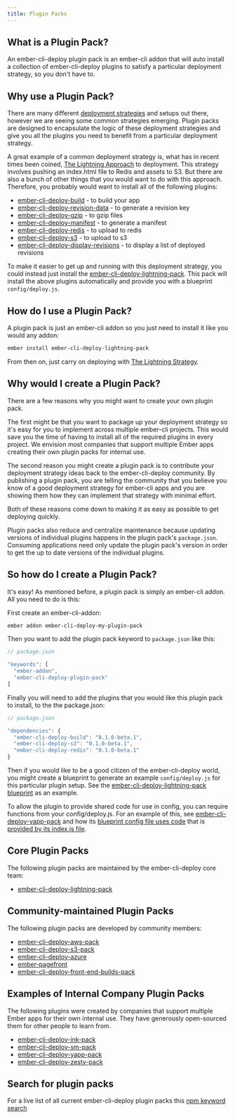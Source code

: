 ```yaml
---
title: Plugin Packs
---
```


## What is a Plugin Pack?

An ember-cli-deploy plugin pack is an ember-cli addon that will auto install a collection of ember-cli-deploy plugins to satisfy a particular deployment strategy, so you don't have to.

## Why use a Plugin Pack?

There are many different [deployment strategies](../deployment-strategies-overview) and setups out there, however we are seeing some common strategies emerging. Plugin packs are designed to encapsulate the logic of these
deployment strategies and give you all the plugins you need to benefit from a particular deployment strategy.

A great example of a common deployment strategy is, what has in recent times been coined, [The Lightning Approach](https://www.youtube.com/watch?v=QZVYP3cPcWQ) to deployment. This strategy involves pushing an
index.html file to Redis and assets to S3. But there are also a bunch of other things that you would want to do with this approach. Therefore, you probably would want to install all
of the following plugins:

- [ember-cli-deploy-build](https://github.com/ember-cli-deploy/ember-cli-deploy-build) - to build your app
- [ember-cli-deploy-revision-data](https://github.com/ember-cli-deploy/ember-cli-deploy-revision-data) - to generate a revision key
- [ember-cli-deploy-gzip](https://github.com/ember-cli-deploy/ember-cli-deploy-gzip) - to gzip files
- [ember-cli-deploy-manifest](https://github.com/ember-cli-deploy/ember-cli-deploy-manifest) - to generate a manifest
- [ember-cli-deploy-redis](https://github.com/ember-cli-deploy/ember-cli-deploy-redis) - to upload to redis
- [ember-cli-deploy-s3](https://github.com/ember-cli-deploy/ember-cli-deploy-s3) - to upload to s3
- [ember-cli-deploy-display-revisions](https://github.com/ember-cli-deploy/ember-cli-deploy-display-revisions) - to display a list of deployed revisions

To make it easier to get up and running with this deployment strategy, you could instead just install the [ember-cli-deploy-lightning-pack](https://github.com/ember-cli-deploy/ember-cli-deploy-lightning-pack). This pack will install the above plugins automatically
and provide you with a blueprint `config/deploy.js`.

## How do I use a Plugin Pack?

A plugin pack is just an ember-cli addon so you just need to install it like you would any addon:

```bash
ember install ember-cli-deploy-lightning-pack
```

From then on, just carry on deploying with [The Lightning Strategy](../the-lightning-strategy).

## Why would I create a Plugin Pack?

There are a few reasons why you might want to create your own plugin pack.

The first might be that you want to package up your deployment strategy so it's easy for you to implement across multiple ember-cli projects. This would save you the time of having to install all of the
required plugins in every project. We envision most companies that support multiple Ember apps creating their own plugin packs for internal use.

The second reason you might create a plugin pack is to contribute your deployment strategy ideas back to the ember-cli-deploy community. By publishing a plugin pack, you are telling the community that you believe you know of a
good deployment strategy for ember-cli apps and you are showing them how they can implement that strategy with minimal effort.

Both of these reasons come down to making it as easy as possible to get deploying quickly.

Plugin packs also reduce and centralize maintenance because updating versions of individual plugins happens in the plugin pack's `package.json`. Consuming applications need only update the plugin pack's version in order to get
the up to date versions of the individual plugins.

## So how do I create a Plugin Pack?

It's easy! As mentioned before, a plugin pack is simply an ember-cli addon. All you need to do is this:

First create an ember-cli-addon:

```bash
ember addon ember-cli-deploy-my-plugin-pack
```

Then you want to add the plugin pack keyword to `package.json` like this:

```javascript
// package.json

"keywords": [
  "ember-addon",
  "ember-cli-deploy-plugin-pack"
]
```

Finally you will need to add the plugins that you would like this plugin pack to install, to the the package.json:

```javascript
// package.json

"dependencies": {
  "ember-cli-deploy-build": "0.1.0-beta.1",
  "ember-cli-deploy-s3": "0.1.0-beta.1",
  "ember-cli-deploy-redis": "0.1.0-beta.1"
}

```

Then if you would like to be a good citizen of the ember-cli-deploy world, you might create a blueprint to generate an example `config/deploy.js` for this particular plugin setup.
See the [ember-cli-deploy-lightning-pack blueprint](https://github.com/ember-cli-deploy/ember-cli-deploy-lightning-pack/tree/master/blueprints/lightning-deploy-config) as an example.

To allow the plugin to provide shared code for use in config, you can require functions from your config/deploy.js. For an example of this, see [ember-cli-deploy-yapp-pack](https://github.com/yappbox/ember-cli-deploy-yapp-pack) and how its [blueprint config file uses code](https://github.com/yappbox/ember-cli-deploy-yapp-pack/blob/master/blueprints/yapp-deploy-config/files/config/deploy.js) that is [provided by its index.js file](https://github.com/yappbox/ember-cli-deploy-yapp-pack/blob/master/index.js#L6-L121).

## Core Plugin Packs

The following plugin packs are maintained by the ember-cli-deploy core team:

- [ember-cli-deploy-lightning-pack](https://github.com/ember-cli-deploy/ember-cli-deploy-lightning-pack)


## Community-maintained Plugin Packs

The following plugin packs are developed by community members:

- [ember-cli-deploy-aws-pack](https://github.com/kpfefferle/ember-cli-deploy-aws-pack)
- [ember-cli-deploy-s3-pack](https://github.com/gaurav0/ember-cli-deploy-s3-pack)
- [ember-cli-deploy-azure](https://github.com/duizendnegen/ember-cli-deploy-azure)
- [ember-pagefront](https://github.com/pagefront/ember-pagefront)
- [ember-cli-deploy-front-end-builds-pack](https://github.com/tedconf/ember-cli-deploy-front-end-builds-pack)

## Examples of Internal Company Plugin Packs

The following plugins were created by companies that support multiple Ember apps for their own internal use. They have generously open-sourced them for other people to learn from.

- [ember-cli-deploy-ink-pack](https://github.com/movableink/ember-cli-deploy-ink-pack)
- [ember-cli-deploy-sm-pack](https://github.com/simplymeasured/ember-cli-deploy-sm-pack)
- [ember-cli-deploy-yapp-pack](https://github.com/yappbox/ember-cli-deploy-yapp-pack)
- [ember-cli-deploy-zesty-pack](https://github.com/zestyzesty/ember-cli-deploy-zesty-pack)

## Search for plugin packs

For a live list of all current ember-cli-deploy plugin packs this [npm keyword search](https://npmjs.com/search?q=keywords:ember-cli-deploy-plugin-pack)
